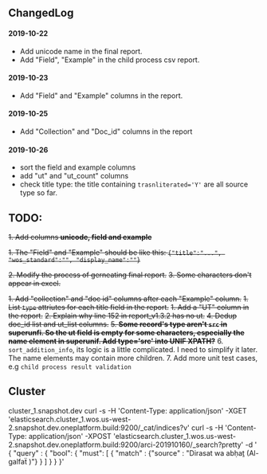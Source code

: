 ## ChangedLog
#### 2019-10-22
* Add unicode name in the final report.
* Add "Field", "Example" in the  child process csv report.

#### 2019-10-23
* Add "Field" and "Example" columns in the report.

#### 2019-10-25
* Add "Collection" and "Doc_id" columns in the report

#### 2019-10-26
* sort the field and example columns
* add "ut" and "ut_count" columns
* check title type: the title containing `trasnliterated='Y'` are all source type so far.

## TODO:
~~1. Add columns **unicode, field and example**~~

~~1. The "Field" and "Example" should be like this: `{"title":"...", "wos_standard":"", "display_name":""}`~~

~~2. Modify the process of gerneating final report.~~
~~3. Some characters don't appear in excel.~~

~~1. Add "collection" and "doc id" columns after each "Example" column.~~
~~1. List `type` attriutes for each title field in the report.~~
~~1. Add a "UT" column in the report.~~ 
~~2. Explain why line 152 in report_v1.3.2 has  no ut.~~
~~4. Dedup doc_id list and ut_list columns.~~
~~5. **Some record's type aren't `src` in superunfi. So the ut field is empty for some characters, especially the name element in superunif. Add type='src' into UNIF XPATH?**~~
6. `sort_addition_info`, its logic is a little complicated. I need to simplify it later. The name elements may contain more children.
7. Add more unit test cases, e.g `child process result validation`

## Cluster
cluster_1.snapshot.dev
curl -s -H 'Content-Type: application/json' -XGET 'elasticsearch.cluster_1.wos.us-west-2.snapshot.dev.oneplatform.build:9200/_cat/indices?v'
curl -s -H 'Content-Type: application/json' -XPOST 'elasticsearch.cluster_1.wos.us-west-2.snapshot.dev.oneplatform.build:9200/arci-201910160/_search?pretty' -d '
{
  "query" : {
     "bool": {
        "must": [
           { "match" : {"source" : "Dirasat wa abḥaṯ (Al-galfaẗ )"} }
        ]
     }
  }
}'